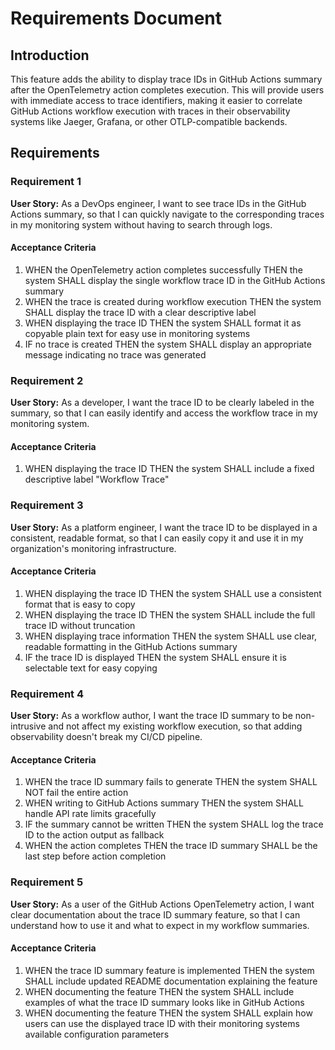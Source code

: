 # Requirements Document

## Introduction

This feature adds the ability to display trace IDs in GitHub Actions summary
after the OpenTelemetry action completes execution. This will provide users with
immediate access to trace identifiers, making it easier to correlate GitHub
Actions workflow execution with traces in their observability systems like
Jaeger, Grafana, or other OTLP-compatible backends.

## Requirements

### Requirement 1

**User Story:** As a DevOps engineer, I want to see trace IDs in the GitHub
Actions summary, so that I can quickly navigate to the corresponding traces in
my monitoring system without having to search through logs.

#### Acceptance Criteria

1. WHEN the OpenTelemetry action completes successfully THEN the system SHALL
   display the single workflow trace ID in the GitHub Actions summary
2. WHEN the trace is created during workflow execution THEN the system SHALL
   display the trace ID with a clear descriptive label
3. WHEN displaying the trace ID THEN the system SHALL format it as copyable
   plain text for easy use in monitoring systems
4. IF no trace is created THEN the system SHALL display an appropriate message
   indicating no trace was generated

### Requirement 2

**User Story:** As a developer, I want the trace ID to be clearly labeled in the
summary, so that I can easily identify and access the workflow trace in my
monitoring system.

#### Acceptance Criteria

1. WHEN displaying the trace ID THEN the system SHALL include a fixed
   descriptive label "Workflow Trace"

### Requirement 3

**User Story:** As a platform engineer, I want the trace ID to be displayed in a
consistent, readable format, so that I can easily copy it and use it in my
organization's monitoring infrastructure.

#### Acceptance Criteria

1. WHEN displaying the trace ID THEN the system SHALL use a consistent format
   that is easy to copy
2. WHEN displaying the trace ID THEN the system SHALL include the full trace ID
   without truncation
3. WHEN displaying trace information THEN the system SHALL use clear, readable
   formatting in the GitHub Actions summary
4. IF the trace ID is displayed THEN the system SHALL ensure it is selectable
   text for easy copying

### Requirement 4

**User Story:** As a workflow author, I want the trace ID summary to be
non-intrusive and not affect my existing workflow execution, so that adding
observability doesn't break my CI/CD pipeline.

#### Acceptance Criteria

1. WHEN the trace ID summary fails to generate THEN the system SHALL NOT fail
   the entire action
2. WHEN writing to GitHub Actions summary THEN the system SHALL handle API rate
   limits gracefully
3. IF the summary cannot be written THEN the system SHALL log the trace ID to
   the action output as fallback
4. WHEN the action completes THEN the trace ID summary SHALL be the last step
   before action completion

### Requirement 5

**User Story:** As a user of the GitHub Actions OpenTelemetry action, I want
clear documentation about the trace ID summary feature, so that I can understand
how to use it and what to expect in my workflow summaries.

#### Acceptance Criteria

1. WHEN the trace ID summary feature is implemented THEN the system SHALL
   include updated README documentation explaining the feature
2. WHEN documenting the feature THEN the system SHALL include examples of what
   the trace ID summary looks like in GitHub Actions
3. WHEN documenting the feature THEN the system SHALL explain how users can use
   the displayed trace ID with their monitoring systems available configuration
   parameters
